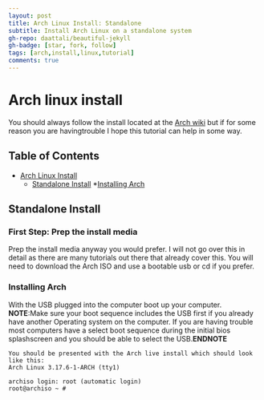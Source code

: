 ```yaml
---
layout: post
title: Arch Linux Install: Standalone
subtitle: Install Arch Linux on a standalone system
gh-repo: daattali/beautiful-jekyll
gh-badge: [star, fork, follow]
tags: [arch,install,linux,tutorial]
comments: true
---
```

# Arch linux install
You should always follow the install located at the [Arch wiki](https://wiki.archlinux.org/index.php/installation_guide) but if for some reason you are havingtrouble I hope this tutorial can help in some way.
## Table of Contents
* [Arch Linux Install](#Arch-Linux-Install)
  * [Standalone Install](#Standalone-Install)
   *[Installing Arch](#Installing-Arch)


## Standalone Install
### First Step: Prep the install media
Prep the install media anyway you would prefer. I will not go over this in detail as there are many tutorials out there that already cover this. You will need to download the Arch ISO and use a bootable usb or cd if you prefer. 

### Installing Arch
With the USB plugged into the computer boot up your computer. **NOTE**:Make sure your boot sequence includes the USB first if you already have another Operating system on the computer. If you are having trouble most computers have a select boot sequence during the initial bios splashscreen and you should be able to select the USB.**ENDNOTE**
```
You should be presented with the Arch live install which should look like this:
Arch Linux 3.17.6-1-ARCH (tty1)

archiso login: root (automatic login)
root@archiso ~ #
```
